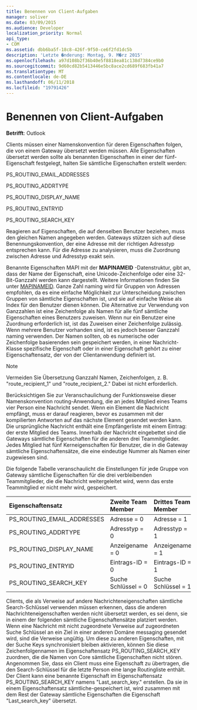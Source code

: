 ```yaml
---
title: Benennen von Client-Aufgaben
manager: soliver
ms.date: 03/09/2015
ms.audience: Developer
localization_priority: Normal
api_type:
- COM
ms.assetid: dbb6ba5f-18c8-426f-9f50-ce6f2fd1dc5b
description: 'Letzte �nderung: Montag, 9. M�rz 2015'
ms.openlocfilehash: a97d108b2f36b40e5f8818ea81c138d7384ce9b0
ms.sourcegitcommit: 9d60cd82b5413446e5bc8ace2cd689f683fb41a7
ms.translationtype: MT
ms.contentlocale: de-DE
ms.lasthandoff: 06/11/2018
ms.locfileid: "19791426"
---
```

# <a name="client-naming-responsibilities"></a>Benennen von Client-Aufgaben

  
  
**Betrifft**: Outlook 
  
Clients müssen einer Namenskonvention für deren Eigenschaften folgen, die von einem Gateway übersetzt werden müssen. Alle Eigenschaften übersetzt werden sollte als benannten Eigenschaften in einer der fünf-Eigenschaft festgelegt, halten Sie sämtliche Eigenschaften erstellt werden:
  
PS_ROUTING_EMAIL_ADDRESSES
  
PS_ROUTING_ADDRTYPE
  
PS_ROUTING_DISPLAY_NAME
  
PS_ROUTING_ENTRYID
  
PS_ROUTING_SEARCH_KEY
  
Reagieren auf Eigenschaften, die auf denselben Benutzer beziehen, muss den gleichen Namen angegeben werden. Gateways stützen sich auf diese Benennungskonvention, der eine Adresse mit der richtigen Adresstyp entsprechen kann. Für die Adresse zu analysieren, muss die Zuordnung zwischen Adresse und Adresstyp exakt sein.
  
Benannte Eigenschaften MAPI mit der **MAPINAMEID** -Datenstruktur, gibt an, dass der Name der Eigenschaft, eine Unicode-Zeichenfolge oder eine 32-Bit-Ganzzahl werden kann dargestellt. Weitere Informationen finden Sie unter [MAPINAMEID](mapinameid.md). Ganze Zahl naming wird für Gruppen von Adressen empfohlen, da es eine einfache Möglichkeit zur Unterscheidung zwischen Gruppen von sämtliche Eigenschaften ist, und sie auf einfache Weise als Index für den Benutzer dienen können. Die Alternative zur Verwendung von Ganzzahlen ist eine Zeichenfolge als Namen für alle fünf sämtliche Eigenschaften eines Benutzers zuweisen. Wenn nur ein Benutzer eine Zuordnung erforderlich ist, ist das Zuweisen einer Zeichenfolge zulässig. Wenn mehrere Benutzer vorhanden sind, ist es jedoch besser Ganzzahl naming verwenden. Der Namen sollten, ob es numerische oder Zeichenfolge basierenden sein gespeichert werden, in einer Nachricht-Klasse spezifische Eigenschaft oder in einer Eigenschaft gehört zu einer Eigenschaftensatz, der von der Clientanwendung definiert ist. 
  
> [!NOTE]
> Vermeiden Sie Übersetzung Ganzzahl Namen, Zeichenfolgen, z. B. "route_recipient_1" und "route_recipient_2." Dabei ist nicht erforderlich. 
  
Berücksichtigen Sie zur Veranschaulichung der Funktionsweise dieser Namenskonvention routing-Anwendung, die an jedes Mitglied eines Teams vier Person eine Nachricht sendet. Wenn ein Element die Nachricht empfängt, muss er darauf reagieren, bevor es zusammen mit der kompilierten Antworten auf das nächste Element gesendet werden kann. Die ursprüngliche Nachricht enthält eine Empfängerliste mit einem Eintrag: der erste Mitglied des Teams. Innerhalb der Nachricht eingebettet sind die Gateways sämtliche Eigenschaften für die anderen drei Teammitglieder. Jedes Mitglied hat fünf Kerneigenschaften für Benutzer, die in die Gateway sämtliche Eigenschaftensätze, die eine eindeutige Nummer als Namen einer zugewiesen sind. 
  
Die folgende Tabelle veranschaulicht die Einstellungen für jede Gruppe von Gateway sämtliche Eigenschaften für die drei verbleibenden Teammitglieder, die die Nachricht weitergeleitet wird, wenn das erste Teammitglied er nicht mehr wird, gespeichert.
  
|**Eigenschaftensatz**|**Zweite Team <br/> Member**|**Drittes Team <br/> Member**|**Vierte Team <br/> Member**|
|:-----|:-----|:-----|:-----|
|PS_ROUTING_EMAIL_ADDRESSES  <br/> |Adresse = 0  <br/> |Adresse = 1  <br/> |Adresse = 2  <br/> |
|PS_ROUTING_ADDRTYPE  <br/> |Adresstyp = 0  <br/> |Adresstyp = 1  <br/> |Adresstyp = 2  <br/> |
|PS_ROUTING_DISPLAY_NAME  <br/> |Anzeigename = 0  <br/> |Anzeigename = 1  <br/> |Anzeigename = 2  <br/> |
|PS_ROUTING_ENTRYID  <br/> |Eintrags-ID = 0  <br/> |Eintrags-ID = 1  <br/> |Eintrags-ID = 2  <br/> |
|PS_ROUTING_SEARCH_KEY  <br/> |Suche Schlüssel = 0  <br/> |Suche Schlüssel = 1  <br/> |Suche Schlüssel = 2  <br/> |
   
Clients, die als Verweise auf andere Nachrichteneigenschaften sämtliche Search-Schlüssel verwenden müssen erkennen, dass die anderen Nachrichteneigenschaften werden nicht übersetzt werden, es sei denn, sie in einem der folgenden sämtliche Eigenschaftensätze platziert werden. Wenn eine Nachricht mit nicht zugeordnete Verweise auf zugeordneten Suche Schlüssel an ein Ziel in einer anderen Domäne messaging gesendet wird, sind die Verweise ungültig. Um diese zu anderen Eigenschaften, mit der Suche Keys synchronisiert bleiben aktivieren, können Sie diese Zeichenfolgennamen im Eigenschaftensatz PS_ROUTING_SEARCH_KEY zuordnen, die die Namen von Core sämtliche Eigenschaften nicht stören. Angenommen Sie, dass ein Client muss eine Eigenschaft zu übertragen, die den Search-Schlüssel für die letzte Person eine lange Routingliste enthält. Der Client kann eine benannte Eigenschaft im Eigenschaftensatz PS_ROUTING_SEARCH_KEY namens "Last_search_key." erstellen. Da sie in einem Eigenschaftensatz sämtliche-gespeichert ist, wird zusammen mit dem Rest der Gateway sämtliche Eigenschaften die Eigenschaft "Last_search_key" übersetzt.
  

